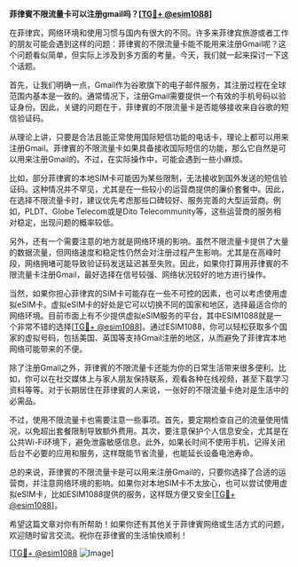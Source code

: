 **菲律賓不限流量卡可以注册gmail吗？[[TG💪+ @esim1088](https://t.me/s/esim1088)]**

在菲律宾，网络环境和使用习惯与国内有很大的不同。许多来菲律宾旅游或者工作的朋友可能会遇到这样的问题：菲律賓的不限流量卡能不能用来注册Gmail呢？这个问题看似简单，但实际上涉及到多方面的考量。今天，我们就一起来探讨一下这个话题。

首先，让我们明确一点，Gmail作为谷歌旗下的电子邮件服务，其注册过程在全球范围内基本是一致的。通常情况下，注册Gmail需要提供一个有效的手机号码以验证身份。因此，关键的问题在于，菲律賓的不限流量卡是否能够接收来自谷歌的短信验证码。

从理论上讲，只要是合法且能正常使用国际短信功能的电话卡，理论上都可以用来注册Gmail。菲律賓的不限流量卡如果具备接收国际短信的功能，那么它自然是可以用来注册Gmail的。不过，在实际操作中，可能会遇到一些小麻烦。

比如，部分菲律賓的本地SIM卡可能因为某些限制，无法接收到国外发送的短信验证码。这种情况并不罕见，尤其是在一些较小的运营商提供的廉价套餐中。因此，在选择不限流量卡时，建议优先考虑那些口碑较好、服务完善的大型运营商。例如，PLDT、Globe Telecom或是Dito Telecommunity等，这些运营商的服务相对稳定，出现问题的概率较低。

另外，还有一个需要注意的地方就是网络环境的影响。虽然不限流量卡提供了大量的数据流量，但网络速度和稳定性仍然会对注册过程产生影响。尤其是在高峰时段，网络拥堵可能导致验证码发送延迟甚至失败。因此，如果你打算用菲律賓的不限流量卡注册Gmail，最好选择在信号较强、网络状况较好的地方进行操作。

当然，如果你担心菲律宾的SIM卡可能存在一些不可控的因素，也可以考虑使用虚拟eSIM卡。虚拟eSIM卡的好处是它可以切换不同的国家和地区，选择最适合你的网络环境。目前市面上有不少提供虚拟eSIM服务的平台，其中ESIM1088就是一个非常不错的选择[[TG💪+ @esim1088](https://t.me/s/esim1088)]。通过ESIM1088，你可以轻松获取多个国家的虚拟号码，包括美国、英国等支持Gmail注册的地区，从而避免了菲律宾本地网络可能带来的不便。

除了注册Gmail之外，菲律賓的不限流量卡还能为你的日常生活带来很多便利。比如，你可以在社交媒体上与家人朋友保持联系，观看各种在线视频，甚至下载学习资料等等。对于长期居住在菲律賓的人来说，一张好的不限流量卡绝对是生活中的必需品。

不过，使用不限流量卡也需要注意一些事项。首先，要定期检查自己的流量使用情况，以免超出套餐限制导致额外费用。其次，要注意保护个人信息安全，尤其是在公共Wi-Fi环境下，避免泄露敏感信息。此外，如果长时间不使用手机，记得关闭后台不必要的应用和服务，这样既能节省流量，也能延长设备电池寿命。

总的来说，菲律賓的不限流量卡是可以用来注册Gmail的，只要你选择了合适的运营商，并注意网络环境的影响。如果你对本地SIM卡不太放心，也可以尝试使用虚拟eSIM卡，比如ESIM1088提供的服务，这样既方便又安全[[TG💪+ @esim1088](https://t.me/s/esim1088)]。

希望这篇文章对你有所帮助！如果你还有其他关于菲律賓网络或生活方式的问题，欢迎随时留言交流。祝你在菲律賓的生活愉快顺利！

[[TG💪+ @esim1088](https://t.me/s/esim1088) ![Image](https://i.postimg.cc/4NQfJmqS/Snipaste-2025-05-13-00-14-12.png)]
